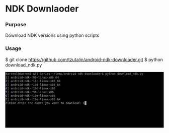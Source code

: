 # NDK Downlaoder

### Purpose
Download NDK versions using python scripts

### Usage
$ git clone https://github.com/tzutalin/android-ndk-downloader.git
$ python download_ndk.py

![Screenshot](./demo.png)
